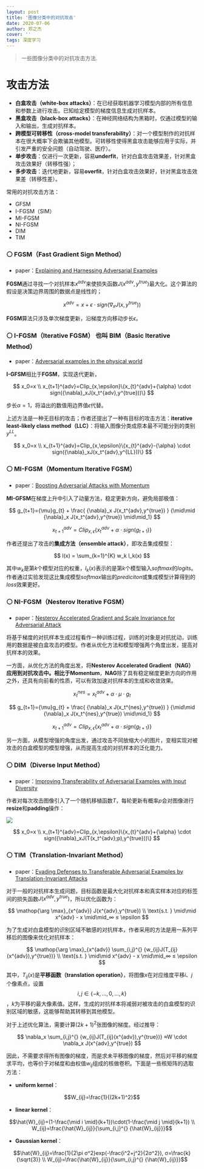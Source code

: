 ```yaml
---
layout: post
title: '图像分类中的对抗攻击'
date: 2020-07-06
author: 郑之杰
cover: ''
tags: 深度学习
---
```


> 一些图像分类中的对抗攻击方法.

# 攻击方法
- **白盒攻击（white-box attacks）**：在已经获取机器学习模型内部的所有信息和参数上进行攻击。已知给定模型的梯度信息生成对抗样本。
- **黑盒攻击（black-box attacks）**：在神经网络结构为黑箱时，仅通过模型的输入和输出，生成对抗样本。
- **跨模型可转移性（cross-model transferability）**：对一个模型制作的对抗样本在很大概率下会欺骗其他模型。可转移性使得黑盒攻击能够应用于实际，并引发严重的安全问题（自动驾驶、医疗）。
- **单步攻击**：仅进行一次更新，容易**underfit**，针对白盒攻击效果差，针对黑盒攻击效果好（转移性强）；
- **多步攻击**：迭代地更新，容易**overfit**，针对白盒攻击效果好，针对黑盒攻击效果差（转移性差）。

常用的对抗攻击方法：
- GFSM
- I-FGSM（SIM）
- MI-FGSM
- NI-FGSM
- DIM
- TIM

### ⚪ FGSM（Fast Gradient Sign Method）
- paper：[Explaining and Harnessing Adversarial Examples](https://arxiv.org/abs/1412.6572)

**FGSM**通过寻找一个对抗样本$x^{adv}$来使损失函数$J(x^{adv},y^{true})$最大化。这个算法的假设是决策边界周围的数据点是线性的；

$$ x^{adv}=x+{\epsilon} \cdot sign({\nabla}_xJ(x,y^{true})) $$

**FGSM**算法只涉及单次梯度更新，沿梯度方向移动步长$\epsilon$。

### ⚪ I-FGSM（Iterative FGSM） 也叫 BIM（Basic Iterative Method）
- paper：[Adversarial examples in the physical world](https://arxiv.org/abs/1607.02533v4)

**I-GFSM**相比于**FGSM**，实现迭代更新，

$$ x_0=x \\ x_{t+1}^{adv}=Clip_{x,\epsilon}\{x_{t}^{adv}+{\alpha} \cdot sign({\nabla}_xJ(x_t^{adv},y^{true}))\} $$

步长$\alpha=1$，将溢出的数值用边界值$\epsilon$代替。

上述方法是一种无目标的攻击；作者还提出了一种有目标的攻击方法：**iterative least-likely class method（LLC）**：将输入图像分类成原本最不可能分到的类别$y^{LL}$。

$$ x_0=x \\ x_{t+1}^{adv}=Clip_{x,\epsilon}\{x_{t}^{adv}-{\alpha} \cdot sign({\nabla}_xJ(x_t^{adv},y^{LL}))\} $$

### ⚪ MI-FGSM（Momentum Iterative FGSM）
- paper：[Boosting Adversarial Attacks with Momentum](https://arxiv.org/abs/1710.06081)

**MI-GFSM**在梯度上升中引入了动量方法，稳定更新方向，避免局部极值：

$$ g_{t+1}={\mu}g_{t} + \frac{ {\nabla}_x J(x_t^{adv},y^{true}) } {\mid\mid {\nabla}_x J(x_t^{adv},y^{true}) \mid\mid_1} $$

$$ x_{t+1}^{adv} = Clip_{x,\epsilon}\{x_{t}^{adv}+{\alpha} \cdot sign(g_{t+1})\} $$

作者还提出了攻击的**集成方法（ensemble attack）**，即攻击集成模型：

$$ l(x) = \sum_{k=1}^{K} w_k l_k(x) $$

其中$w_k$是第$k$个模型对应的权重，$l_k(x)$表示的是第$k$个模型输入$softmax$的$logits$。作者通过实验发现这比集成模型$softmax$输出的$prediciton$或集成模型计算得到的$loss$效果更好。

### ⚪ NI-FGSM（Nesterov Iterative FGSM）
- paper：[Nesterov Accelerated Gradient and Scale Invariance for Adversarial Attack](https://arxiv.org/abs/1908.06281v2)

将基于梯度的对抗样本生成过程看作一种训练过程，训练的对象是对抗扰动，训练用的数据是被白盒攻击的模型。作者从优化方法和模型增强两个角度出发，提高对抗样本的效果。

一方面，从优化方法的角度出发，将**Nesterov Accelerated Gradient（NAG）**应用到对抗攻击中。相比于**Momentum**，**NAG**除了具有稳定梯度更新方向的作用之外，还具有向前看的性质，可以有效加速对抗样本的生成和收敛效果。

$$ x_t^{nes} = x_{t}^{adv} + \alpha \cdot \mu \cdot g_{t} $$

$$ g_{t+1}={\mu}g_{t} + \frac{ {\nabla}_x J(x_t^{nes},y^{true}) } {\mid\mid {\nabla}_x J(x_t^{nes},y^{true}) \mid\mid_1} $$

$$ x_{t+1}^{adv} = Clip_{x,\epsilon}\{x_{t}^{adv}+{\alpha} \cdot sign(g_{t+1})\} $$

另一方面，从模型增强的角度出发，通过攻击不同放缩大小的图片，变相实现对被攻击的白盒模型的模型增强，从而提高生成的对抗样本的泛化能力。


### ⚪ DIM（Diverse Input Method）
- paper：[Improving Transferability of Adversarial Examples with Input Diversity](https://arxiv.org/abs/1803.06978)

作者对每次攻击图像引入了一个随机移植函数$T$，每轮更新有概率$p$会对图像进行**resize**和**padding**操作：

![](https://pic.downk.cc/item/5f02e07114195aa594ecaa17.jpg)

$$ x_0=x \\ x_{t+1}^{adv}=Clip_{x,\epsilon}\{x_{t}^{adv}+{\alpha} \cdot sign({\nabla}_xJ(T(x_t^{adv};p),y^{true}))\} $$

### ⚪ TIM（Translation-Invariant Method）
- paper：[Evading Defenses to Transferable Adversarial Examples by Translation-Invariant Attacks](https://arxiv.org/abs/1904.02884)

对于一般的对抗样本生成问题，目标函数是最大化对抗样本和真实样本对应的标签间的损失函数$J(x^{adv},y^{true})$，所以优化函数为：

$$ \mathop{\arg \max}_{x^{adv}} J(x^{adv},y^{true}) \\ \text{s.t. } \mid\mid x^{adv} - x \mid\mid_∞ ≤ \epsilon $$

为了生成对白盒模型的识别区域不敏感的对抗样本，作者采用的方法是用一系列平移后的图像来优化对抗样本：

$$ \mathop{\arg \max}_{x^{adv}} \sum_{i,j}^{} {w_{ij}J(T_{ij}(x^{adv}),y^{true})} \\ \text{s.t. } \mid\mid x^{adv} - x \mid\mid_∞ ≤ \epsilon $$

其中，$T_{ij}(x)$是**平移函数（translation operation）**，将图像$x$在对应维度平移$i$、$j$个像素点，设置$$i,j∈\{-k,…,0,…,k\}$$，$k$为平移的最大像素值。这样，生成的对抗样本将减弱对被攻击的白盒模型的识别区域的敏感，这能够帮助其转移到其他模型。

对于上述优化算法，需要计算$(2k+1)^2$张图像的梯度。经过推导：

$$ \nabla_x \sum_{i,j}^{} {w_{ij}J(T_{ij}(x^{adv}),y^{true})} ≈W \cdot \nabla_x J(x^{adv},y^{true}) $$

因此，不需要求得所有图像的梯度，而是求未平移图像的梯度，然后对平移的梯度求平均，也等价于对梯度和由权值$w_{ij}$组成的核做卷积。下面是一些核矩阵的选取方法：
- **uniform kernel**：

$$W_{ij}=\frac{1}{(2k+1)^2}$$

- **linear kernel**：

$$\hat{W}_{ij}=(1-\frac{\mid i \mid}{k+1})\cdot(1-\frac{\mid j \mid}{k+1}) \\ W_{ij}=\frac{\hat{W}_{ij}}{\sum_{i,j}^{} {\hat{W}_{ij}}}$$

- **Gaussian kernel**：

$$\hat{W}_{ij}=\frac{1}{2\pi σ^2}exp(-\frac{i^2+j^2}{2σ^2}), σ=\frac{k}{\sqrt{3}} \\ W_{ij}=\frac{\hat{W}_{ij}}{\sum_{i,j}^{} {\hat{W}_{ij}}}$$
